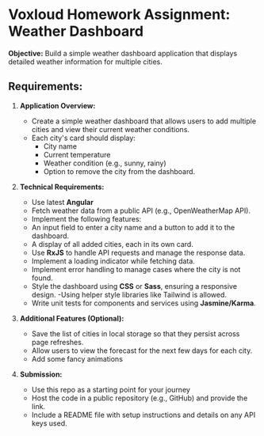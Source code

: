 # Voxloud Homework Assignment: Weather Dashboard

**Objective:** Build a simple weather dashboard application that displays detailed weather information for multiple cities.

## Requirements:

1. **Application Overview:**
    - Create a simple weather dashboard that allows users to add multiple cities and view their current weather conditions.
    - Each city's card should display:
      - City name
      - Current temperature
      - Weather condition (e.g., sunny, rainy)
      - Option to remove the city from the dashboard.

2. **Technical Requirements:**
    - Use latest **Angular**
    - Fetch weather data from a public API (e.g., OpenWeatherMap API).
    - Implement the following features:
    - An input field to enter a city name and a button to add it to the dashboard.
    - A display of all added cities, each in its own card.
    - Use **RxJS** to handle API requests and manage the response data.
    - Implement a loading indicator while fetching data.
    - Implement error handling to manage cases where the city is not found.
    - Style the dashboard using **CSS** or **Sass**, ensuring a responsive design.
    -Using helper style libraries like Tailwind is allowed.
    - Write unit tests for components and services using **Jasmine/Karma**.

3. **Additional Features (Optional):**
    - Save the list of cities in local storage so that they persist across page refreshes.
    - Allow users to view the forecast for the next few days for each city.
    - Add some fancy animations

4. **Submission:**
    - Use this repo as a starting point for your journey
    - Host the code in a public repository (e.g., GitHub) and provide the link.
    - Include a README file with setup instructions and details on any API keys used.
